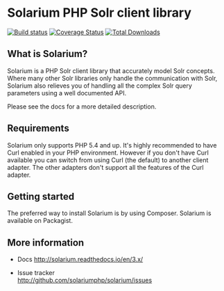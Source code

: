 # Solarium PHP Solr client library

[![Build status](https://secure.travis-ci.org/solariumphp/solarium.png?branch=3.x)](http://travis-ci.org/solariumphp/solarium)
[![Coverage Status](https://coveralls.io/repos/solariumphp/solarium/badge.png?branch=3.x)](https://coveralls.io/r/solariumphp/solarium?branch=3.x)
[![Total Downloads](https://poser.pugx.org/solarium/solarium/downloads.svg)](https://packagist.org/packages/solarium/solarium)

## What is Solarium?

Solarium is a PHP Solr client library that accurately model Solr concepts. Where many other Solr libraries only handle
the communication with Solr, Solarium also relieves you of handling all the complex Solr query parameters using a
well documented API.

Please see the docs for a more detailed description.

## Requirements

Solarium only supports PHP 5.4 and up.
It's highly recommended to have Curl enabled in your PHP environment. However if you don't have Curl available you can
switch from using Curl (the default) to another client adapter. The other adapters don't support all the features of the
Curl adapter.

## Getting started

The preferred way to install Solarium is by using Composer. Solarium is available on Packagist.

## More information

* Docs
  http://solarium.readthedocs.io/en/3.x/

* Issue tracker   
  http://github.com/solariumphp/solarium/issues
